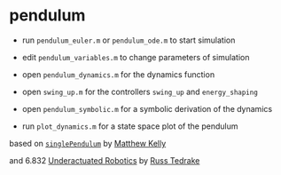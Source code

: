 # pendulum #

- run `pendulum_euler.m` or `pendulum_ode.m` to start simulation
- edit `pendulum_variables.m` to change parameters of simulation

- open `pendulum_dynamics.m` for the dynamics function
- open `swing_up.m` for the controllers `swing_up` and `energy_shaping`

- open `pendulum_symbolic.m` for a symbolic derivation of the dynamics
- run `plot_dynamics.m` for a state space plot of the pendulum

based on [`singlePendulum`](https://github.com/MatthewPeterKelly/dscTutorials/tree/master/LagrangeMechanics/singlePendulum) by [Matthew Kelly](http://www.matthewpeterkelly.com/)

and 6.832 [Underactuated Robotics](http://underactuated.mit.edu/underactuated.html) by [Russ Tedrake](http://groups.csail.mit.edu/locomotion/russt.html)